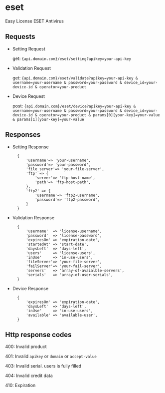 # eset
Easy License ESET Antivirus

## Requests
* Setting Request

	get: `{api.domain.com}/eset/setting?apikey=your-api-key`

* Validation Request

	get: `{api.domain.com}/eset/validate?apikey=your-api-key & username=your-username & password=your-password & device_id=your-device-id & operator=your-product` 

* Device Request

	post: `{api.domain.com}/eset/device?apikey=your-api-key & username=your-username & password=your-password & device_id=your-device-id & operator=your-product & params[0][your-key]=your-value & params[1][your-key]=your-value`


## Responses
* Setting Response

		{
			'username'=> 'your-username',
			'password'=> 'your-password',
			'file_server'=> 'your-file-server',
			'ftp' => {
			    'server'=> 'ftp-host-name',
			    'path'=> 'ftp-host-path',
			},
			'ftp2' => {
			    'username'=> 'ftp2-username',
			    'password'=> 'ftp2-password',
			} 
		} 

* Validation Response

		{
			'username'  => 'license-username',
			'password'  => 'license-password', 
			'expiresOn' => 'expiration-date',
			'startedAt' => 'start-date', 
			'daysLeft'  => 'days-left',
			'users'     => 'license-users',
			'inUse'     => 'in-use-users',
			'fileServer'=> 'your-file-server',
			'failServer'=> 'your-fail-server',
			'servers'   => 'array-of-avaialble-servers', 
			'serials'   => 'array-of-user-serials', 
		}

* Device Response

		{ 
			'expiresOn' => 'expiration-date', 
			'daysLeft'  => 'days-left', 
			'inUse'     => 'in-use-users', 
			'available' => 'available-user', 
		}

## Http response codes

400: Invalid product

401: Invalid `apikey` or `domain` or `accept-value`

403: Invalid serial. users is fully filled

404: Invalid credit data

410: Expiration
